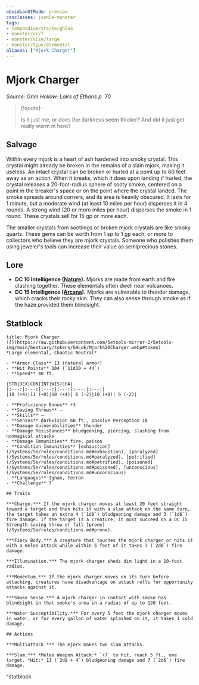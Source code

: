 ```yaml
---
obsidianUIMode: preview
cssclasses: json5e-monster
tags:
- compendium/src/5e/ghloe
- monster/cr/7
- monster/size/large
- monster/type/elemental
aliases: ["Mjork Charger"]
---
```

# Mjork Charger
*Source: Grim Hollow: Lairs of Etharis p. 70*  

> [!quote]-  
> 
> Is it just me, or does the darkness seem thicker? And did it just get really warm in here?

## Salvage

Within every mjork is a heart of ash hardened into smoky crystal. This crystal might already be broken in the remains of a slain mjork, making it useless. An intact crystal can be broken or hurled at a point up to 60 feet away as an action. When it breaks, which it does upon landing if hurled, the crystal releases a 20-foot-radius sphere of sooty smoke, centered on a point in the breaker's space or on the point where the crystal landed. The smoke spreads around corners, and its area is heavily obscured. It lasts for 1 minute, but a moderate wind (at least 10 miles per hour) disperses it in 4 rounds. A strong wind (20 or more miles per hour) disperses the smoke in 1 round. These crystals sell for 15 gp or more each.

The smaller crystals from sootlings or broken mjork crystals are like smoky quartz. These gems can be worth from 1 sp to 1 gp each, or more to collectors who believe they are mjork crystals. Someone who polishes them using jeweler's tools can increase their value as semiprecious stones.

## Lore

- **DC 10 Intelligence ([Nature](/Systems/5e/rules/skills.md#Nature)).** Mjorks are made from earth and fire clashing together. These elementals often dwell near volcanoes.  
- **DC 15 Intelligence ([Arcana](/Systems/5e/rules/skills.md#Arcana)).** Mjorks are vulnerable to thunder damage, which cracks their rocky skin. They can also sense through smoke as if the haze provided them blindsight.  

## Statblock

```ad-statblock
title: Mjork Charger
![](https://raw.githubusercontent.com/5etools-mirror-2/5etools-img/main/bestiary/tokens/GHLoE/Mjork%20Charger.webp#token)
*Large elemental, Chaotic Neutral*

- **Armor Class** 13 (natural armor)
- **Hit Points** 104 (`11d10 + 44`)
- **Speed** 40 ft.

|STR|DEX|CON|INT|WIS|CHA|
|:---:|:---:|:---:|:---:|:---:|:---:|
|18 (+4)|11 (+0)|18 (+4)| 6 (-2)|10 (+0)| 6 (-2)|

- **Proficiency Bonus** +3
- **Saving Throws** ⏤
- **Skills** ⏤
- **Senses** darkvision 60 ft., passive Perception 10
- **Damage Vulnerabilities** thunder
- **Damage Resistances** bludgeoning, piercing, slashing from nonmagical attacks
- **Damage Immunities** fire, poison
- **Condition Immunities** [exhaustion](/Systems/5e/rules/conditions.md#exhaustion), [paralyzed](/Systems/5e/rules/conditions.md#paralyzed), [petrified](/Systems/5e/rules/conditions.md#petrified), [poisoned](/Systems/5e/rules/conditions.md#poisoned), [unconscious](/Systems/5e/rules/conditions.md#unconscious)
- **Languages** Ignan, Terran
- **Challenge** 7

## Traits

***Charge.*** If the mjork charger moves at least 20 feet straight toward a target and then hits it with a slam attack on the same turn, the target takes an extra 4 (`1d8`) bludgeoning damage and 3 (`1d6`) fire damage. If the target is a creature, it must succeed on a DC 15 Strength saving throw or fall [prone](/Systems/5e/rules/conditions.md#prone).

***Fiery Body.*** A creature that touches the mjork charger or hits it with a melee attack while within 5 feet of it takes 7 (`2d6`) fire damage.

***Illumination.*** The mjork charger sheds dim light in a 10-foot radius.

***Momentum.*** If the mjork charger moves on its turn before attacking, creatures have disadvantage on attack rolls for opportunity attacks against it.

***Smoke Sense.*** A mjork charger in contact with smoke has blindsight in that smoke's area in a radius of up to 120 feet.

***Water Susceptibility.*** For every 5 feet the mjork charger moves in water, or for every gallon of water splashed on it, it takes 1 cold damage.

## Actions

***Multiattack.*** The mjork makes two slam attacks.

***Slam.*** *Melee Weapon Attack:* `+7` to hit, reach 5 ft., one target. *Hit:* 13 (`2d8 + 4`) bludgeoning damage and 7 (`2d6`) fire damage.
```
^statblock